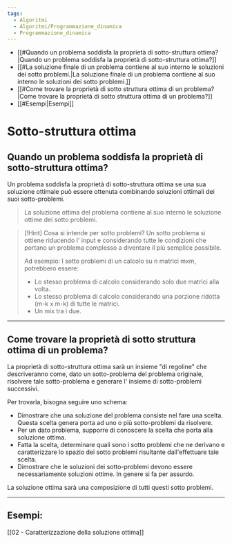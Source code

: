 ```yaml
---
tags:
  - Algoritmi
  - Algoritmi/Programmazione_dinamica
  - Programmazione_dinamica
---
```


- [[#Quando un problema soddisfa la proprietà di sotto-struttura ottima?|Quando un problema soddisfa la proprietà di sotto-struttura ottima?]]
- [[#La soluzione finale di un problema contiene al suo interno le soluzioni dei sotto problemi.|La soluzione finale di un problema contiene al suo interno le soluzioni dei sotto problemi.]]
- [[#Come trovare la proprietà di sotto struttura ottima di un problema?|Come trovare la proprietà di sotto struttura ottima di un problema?]]
- [[#Esempi|Esempi]]

# Sotto-struttura ottima

## Quando un problema soddisfa la proprietà di sotto-struttura ottima?

Un problema soddisfa la proprietà di sotto-struttura ottima se una sua soluzione ottimale può essere ottenuta combinando soluzioni ottimali dei suoi sotto-problemi.

> La soluzione ottima del problema contiene al suo interno le soluzione ottime dei sotto problemi.

> [!Hint] Cosa si intende per sotto problemi?
> Un sotto problema si ottiene riducendo l' input e considerando tutte le condizioni che portano un problema complesso a diventare il più semplice possibile.
> 
> Ad esempio: 
> I sotto problemi di un calcolo su n matrici mxm, potrebbero essere:
> 
> - Lo stesso problema di calcolo considerando solo due matrici alla volta.
> - Lo stesso problema di calcolo considerando una  porzione ridotta (m-k x m-k) di tutte le matrici.
> - Un mix tra i due.

---

## Come trovare la proprietà di sotto struttura ottima di un problema?

La proprietà di sotto-struttura ottima sarà un insieme "di regoline" che descriveranno come, dato un sotto-problema del problema originale, risolvere tale sotto-problema e generare l' insieme di sotto-problemi successivi.

Per trovarla, bisogna seguire uno schema:

- Dimostrare che una soluzione del problema consiste nel fare una scelta. Questa scelta genera porta ad uno o più sotto-problemi da risolvere.
- Per un dato problema, supporre di conoscere la scelta che porta alla soluzione ottima.
- Fatta la scelta, determinare quali sono i sotto problemi che ne derivano e caratterizzare lo spazio dei sotto problemi risultante dall'effettuare tale scelta.
- Dimostrare che le soluzioni dei sotto-problemi devono essere necessariamente soluzioni ottime. In genere si fa per assurdo.

La soluzione ottima sarà una composizione di tutti questi sotto problemi.

---

## Esempi:

[[02 - Caratterizzazione della soluzione ottima]]
